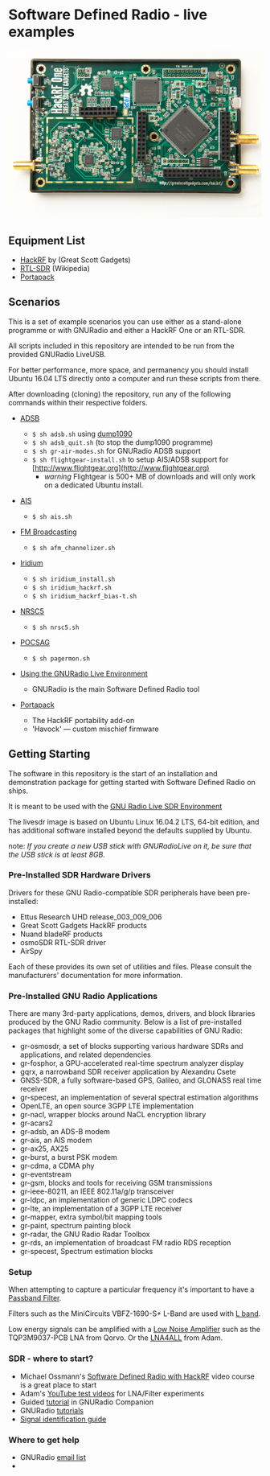 # Software Defined Radio - live examples

![HackRF One](/images/hackrf_one.jpeg)

## Equipment List
 * [HackRF](greatscottgadgets.com/hackrf) by (Great Scott Gadgets)
 * [RTL-SDR](https://en.wikipedia.org/wiki/List_of_software-defined_radios) (Wikipedia)
 * [Portapack](https://store.sharebrained.com/products/portapack-for-hackrf-one-kit)

## Scenarios

This is a set of example scenarios you can use either as a stand-alone programme or with GNURadio and either a HackRF One or an RTL-SDR.

All scripts included in this repository are intended to be run from the provided GNURadio LiveUSB.

For better performance, more space, and permanency you should install Ubuntu 16.04 LTS directly onto a computer and run these scripts from there.

After downloading (cloning) the repository, run any of the following commands within their respective folders.

  * [ADSB](/adsb/)
    * `$ sh adsb.sh` using [dump1090](https://github.com/antirez/dump1090)
    * `$ sh adsb_quit.sh` (to stop the dump1090 programme)
    * `$ sh gr-air-modes.sh` for GNURadio ADSB support
    * `$ sh flightgear-install.sh` to setup AIS/ADSB support for [http://www.flightgear.org](http://www.flightgear.org)
      * *warning* Flightgear is  500+ MB of downloads and will only work on a dedicated Ubuntu install.

  * [AIS](/ais/)
    * `$ sh ais.sh`
    
  * [FM Broadcasting](/fm/)
    * `$ sh afm_channelizer.sh`

  * [Iridium](/iridium/)
     * `$ sh iridium_install.sh`
     * `$ sh iridium_hackrf.sh`
     * `$ sh iridium_hackrf_bias-t.sh`

  * [NRSC5](/nrsc5/)
    * `$ sh nrsc5.sh`

  * [POCSAG](/pocsag/)
    * `$ sh pagermon.sh`

  * [Using the GNURadio Live Environment](/gnuradio/)
    * GNURadio is the main Software Defined Radio tool

  * [Portapack](/portapack/)
    * The HackRF portability add-on
    * 'Havock' — custom mischief firmware

## Getting Starting

The software in this repository is the start of an installation and demonstration package for getting started with Software Defined Radio on ships.

It is meant to be used with the [GNU Radio Live SDR Environment](https://wiki.gnuradio.org/index.php/GNU_Radio_Live_SDR_Environment)

The livesdr image is based on Ubuntu Linux 16.04.2 LTS, 64-bit edition, and has additional software installed beyond the defaults supplied by Ubuntu.

note: _If you create a new USB stick with GNURadioLive on it, be sure that the USB stick is at least 8GB._

### Pre-Installed SDR Hardware Drivers

Drivers for these GNU Radio-compatible SDR peripherals have been pre-installed:

  - Ettus Research UHD release_003_009_006
  - Great Scott Gadgets HackRF products
  - Nuand bladeRF products
  - osmoSDR RTL-SDR driver
  - AirSpy
  
Each of these provides its own set of utilities and files. Please consult the manufacturers' documentation for more information.

### Pre-Installed GNU Radio Applications

There are many 3rd-party applications, demos, drivers, and block libraries produced by the GNU Radio community. Below is a list of pre-installed packages that highlight some of the diverse capabilities of GNU Radio:

- gr-osmosdr, a set of blocks supporting various hardware SDRs and applications, and related dependencies
- gr-fosphor, a GPU-accelerated real-time spectrum analyzer display
- gqrx, a narrowband SDR receiver application by Alexandru Csete
- GNSS-SDR, a fully software-based GPS, Galileo, and GLONASS real time receiver
- gr-specest, an implementation of several spectral estimation algorithms
- OpenLTE, an open source 3GPP LTE implementation
- gr-nacl, wrapper blocks around NaCL encryption library
- gr-acars2
- gr-adsb, an ADS-B modem
- gr-ais, an AIS modem
- gr-ax25, AX25
- gr-burst, a burst PSK modem
- gr-cdma, a CDMA phy
- gr-eventstream
- gr-gsm, blocks and tools for receiving GSM transmissions
- gr-ieee-80211, an IEEE 802.11a/g/p transceiver
- gr-ldpc, an implementation of generic LDPC codecs
- gr-lte, an implementation of a 3GPP LTE receiver
- gr-mapper, extra symbol/bit mapping tools
- gr-paint, spectrum painting block
- gr-radar, the GNU Radio Radar Toolbox
- gr-rds, an implementation of broadcast FM radio RDS reception
- gr-specest, Spectrum estimation blocks


### Setup

When attempting to capture a particular frequency it's important to have a [Passband Filter](https://en.wikipedia.org/wiki/Passband).

Filters such as the MiniCircuits VBFZ-1690-S+ L-Band are used with [L band](https://en.wikipedia.org/wiki/L_band).

Low energy signals can be amplified with a [Low Noise Amplifier](https://en.wikipedia.org/wiki/Low-noise_amplifier) such as the TQP3M9037-PCB LNA from Qorvo. Or the [LNA4ALL](http://lna4all.blogspot.ca/) from Adam.

### SDR - where to start?

  * Michael Ossmann's [Software Defined Radio with HackRF](https://greatscottgadgets.com/sdr/) video course is a great place to start
  * Adam's [YouTube test videos](https://www.youtube.com/user/9a4qv) for LNA/Filter experiments
  * Guided [tutorial](https://wiki.gnuradio.org/index.php/Guided_Tutorial_Introduction) in GNURadio Companion
  * GNURadio [tutorials](https://www.gnuradio.org/category/tutorial/)
  * [Signal identification guide](https://www.sigidwiki.com/wiki/Signal_Identification_Guide)

### Where to get help

  * GNURadio [email list](https://lists.gnu.org/mailman/listinfo/discuss-gnuradio)
  * 